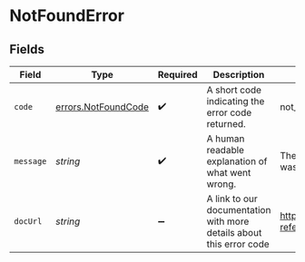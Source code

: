 # NotFoundError


## Fields

| Field                                                               | Type                                                                | Required                                                            | Description                                                         | Example                                                             |
| ------------------------------------------------------------------- | ------------------------------------------------------------------- | ------------------------------------------------------------------- | ------------------------------------------------------------------- | ------------------------------------------------------------------- |
| `code`                                                              | [errors.NotFoundCode](../../models/errors/notfoundcode.md)          | :heavy_check_mark:                                                  | A short code indicating the error code returned.                    | not_found                                                           |
| `message`                                                           | *string*                                                            | :heavy_check_mark:                                                  | A human readable explanation of what went wrong.                    | The requested resource was not found.                               |
| `docUrl`                                                            | *string*                                                            | :heavy_minus_sign:                                                  | A link to our documentation with more details about this error code | https://dub.co/docs/api-reference/errors#not_found                  |